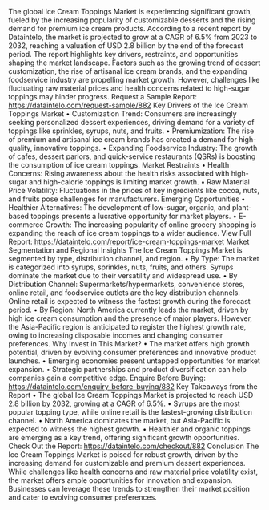 The global Ice Cream Toppings Market is experiencing significant growth, fueled by the increasing popularity of customizable desserts and the rising demand for premium ice cream products. According to a recent report by Dataintelo, the market is projected to grow at a CAGR of 6.5% from 2023 to 2032, reaching a valuation of USD 2.8 billion by the end of the forecast period.
The report highlights key drivers, restraints, and opportunities shaping the market landscape. Factors such as the growing trend of dessert customization, the rise of artisanal ice cream brands, and the expanding foodservice industry are propelling market growth. However, challenges like fluctuating raw material prices and health concerns related to high-sugar toppings may hinder progress.
Request a Sample Report: https://dataintelo.com/request-sample/882
Key Drivers of the Ice Cream Toppings Market
•	Customization Trend: Consumers are increasingly seeking personalized dessert experiences, driving demand for a variety of toppings like sprinkles, syrups, nuts, and fruits.
•	Premiumization: The rise of premium and artisanal ice cream brands has created a demand for high-quality, innovative toppings.
•	Expanding Foodservice Industry: The growth of cafes, dessert parlors, and quick-service restaurants (QSRs) is boosting the consumption of ice cream toppings.
Market Restraints
•	Health Concerns: Rising awareness about the health risks associated with high-sugar and high-calorie toppings is limiting market growth.
•	Raw Material Price Volatility: Fluctuations in the prices of key ingredients like cocoa, nuts, and fruits pose challenges for manufacturers.
Emerging Opportunities
•	Healthier Alternatives: The development of low-sugar, organic, and plant-based toppings presents a lucrative opportunity for market players.
•	E-commerce Growth: The increasing popularity of online grocery shopping is expanding the reach of ice cream toppings to a wider audience.
View Full Report: https://dataintelo.com/report/ice-cream-toppings-market
Market Segmentation and Regional Insights
The Ice Cream Toppings Market is segmented by type, distribution channel, and region.
•	By Type: The market is categorized into syrups, sprinkles, nuts, fruits, and others. Syrups dominate the market due to their versatility and widespread use.
•	By Distribution Channel: Supermarkets/hypermarkets, convenience stores, online retail, and foodservice outlets are the key distribution channels. Online retail is expected to witness the fastest growth during the forecast period.
•	By Region: North America currently leads the market, driven by high ice cream consumption and the presence of major players. However, the Asia-Pacific region is anticipated to register the highest growth rate, owing to increasing disposable incomes and changing consumer preferences.
Why Invest in This Market?
•	The market offers high growth potential, driven by evolving consumer preferences and innovative product launches.
•	Emerging economies present untapped opportunities for market expansion.
•	Strategic partnerships and product diversification can help companies gain a competitive edge.
Enquire Before Buying: https://dataintelo.com/enquiry-before-buying/882
Key Takeaways from the Report
•	The global Ice Cream Toppings Market is projected to reach USD 2.8 billion by 2032, growing at a CAGR of 6.5%.
•	Syrups are the most popular topping type, while online retail is the fastest-growing distribution channel.
•	North America dominates the market, but Asia-Pacific is expected to witness the highest growth.
•	Healthier and organic toppings are emerging as a key trend, offering significant growth opportunities.
Check Out the Report: https://dataintelo.com/checkout/882
Conclusion
The Ice Cream Toppings Market is poised for robust growth, driven by the increasing demand for customizable and premium dessert experiences. While challenges like health concerns and raw material price volatility exist, the market offers ample opportunities for innovation and expansion. Businesses can leverage these trends to strengthen their market position and cater to evolving consumer preferences.

